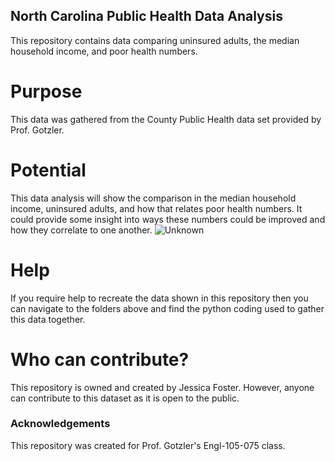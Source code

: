 ## North Carolina Public Health Data Analysis

This repository contains data comparing uninsured adults, the median household income, and poor health numbers. 

# Purpose
This data was gathered from the County Public Health data set provided by Prof. Gotzler. 


# Potential

This data analysis will show the comparison in the median household income, uninsured adults, and how that relates poor health numbers. It could provide some insight into ways these numbers could be improved and how they correlate to one another.
![Unknown](https://github.com/user-attachments/assets/2b31d1a2-e65b-4b57-9674-6a104022ad90)



# Help

If you require help to recreate the data shown in this repository then you can navigate to the folders above and find the python coding used to gather this data together.

# Who can contribute?

This repository is owned and created by Jessica Foster. 
However, anyone can contribute to this dataset as it is open to the public. 

### Acknowledgements
This repository was created for Prof. Gotzler's Engl-105-075 class. 
